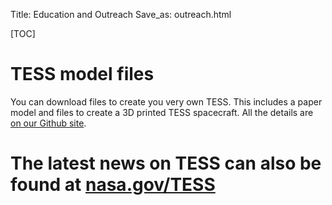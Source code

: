 Title: Education and Outreach
Save_as: outreach.html

[TOC]

# TESS model files
You can download files to create you very own TESS. This includes a paper model and files to create a 3D printed TESS spacecraft. All the details are [on our Github site](https://github.com/tessgi/tess-3d-printing-model).


# The latest news on TESS can also be found at [nasa.gov/TESS](nasa.gov/TESS)


